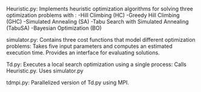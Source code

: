 Heuristic.py: Implements heuristic optimization algorithms for solving three optimization problems with :
-Hill Climbing (HC)
-Greedy Hill Climbing (GHC)
-Simulated Annealing (SA)
-Tabu Search with Simulated Annealing (TabuSA)
-Bayesian Optimization (BO)

simulator.py: Contains three cost functions that model different optimization problems:
Takes five input parameters and computes an estimated execution time.
Provides an interface for evaluating solutions.

Td.py: Executes a local search optimization using a single process:
Calls Heuristic.py.
Uses simulator.py 

tdmpi.py: Parallelized version of Td.py using MPI.

